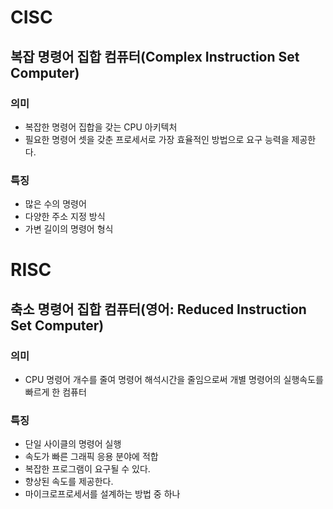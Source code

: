 # CISC
## 복잡 명령어 집합 컴퓨터(Complex Instruction Set Computer)
### 의미
- 복잡한 명령어 집합을 갖는 CPU 아키텍처
- 필요한 명령어 셋을 갖춘 프로세서로 가장 효율적인 방법으로 요구 능력을 제공한다.
### 특징
- 많은 수의 명령어
- 다양한 주소 지정 방식
- 가변 길이의 명령어 형식

# RISC
## 축소 명령어 집합 컴퓨터(영어: Reduced Instruction Set Computer)
### 의미
- CPU 명령어 개수를 줄여 명령어 해석시간을 줄임으로써 개별 명령어의 실행속도를 빠르게 한 컴퓨터
### 특징
- 단일 사이클의 명령어 실행
- 속도가 빠른 그래픽 응용 분야에 적합
- 복잡한 프로그램이 요구될 수 있다.
- 향상된 속도를 제공한다.
- 마이크로프로세서를 설계하는 방법 중 하나